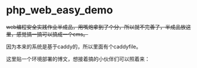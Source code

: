 # php_web_easy_demo
~~web编程安全实践作业半成品，用嘴炮拿到了个分，所以就不完善了，半成品放这里，感觉搞一搞可以搞成一个cms。~~

因为本来的系统是基于caddy的，所以里面有个caddyfile。

这里贴一个环境部署的博文，想接着搞的小伙伴们可以照着来：
